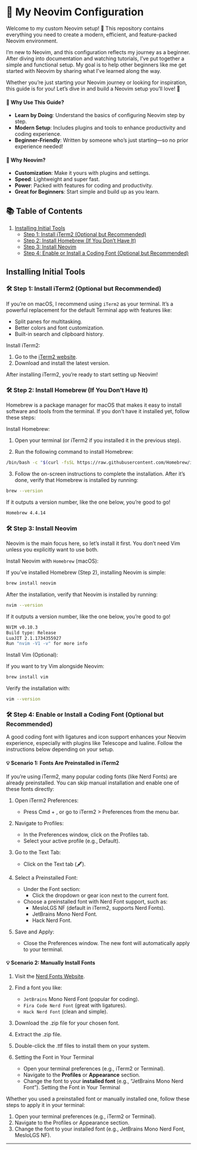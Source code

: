 # 🚀 My Neovim Configuration

Welcome to my custom Neovim setup! 🎉 This repository contains everything you need to create a modern, efficient, and feature-packed Neovim environment.

I’m new to Neovim, and this configuration reflects my journey as a beginner. After diving into documentation and watching tutorials, I’ve put together a simple and functional setup. My goal is to help other beginners like me get started with Neovim by sharing what I’ve learned along the way.

Whether you’re just starting your Neovim journey or looking for inspiration, this guide is for you! Let’s dive in and build a Neovim setup you’ll love! 🚀

#### 🌟 Why Use This Guide?
- **Learn by Doing**: Understand the basics of configuring Neovim step by step.
- **Modern Setup**: Includes plugins and tools to enhance productivity and coding experience.
- **Beginner-Friendly**: Written by someone who’s just starting—so no prior experience needed!

#### 🧐 Why Neovim?
- **Customization**: Make it yours with plugins and settings.
- **Speed**: Lightweight and super fast.
- **Power**: Packed with features for coding and productivity.
- **Great for Beginners**: Start simple and build up as you learn.


## 📚 Table of Contents

1. [Installing Initial Tools](#installing-initial-tools)
   - [Step 1: Install iTerm2 (Optional but Recommended)](#-step-1-install-iterm2-optional-but-recommended)
   - [Step 2: Install Homebrew (If You Don’t Have It)](#-step-2-install-homebrew-if-you-dont-have-it)
   - [Step 3: Install Neovim](#-step-3-install-neovim)
   - [Step 4: Enable or Install a Coding Font (Optional but Recommended)](#-step-4-enable-or-install-a-coding-font-optional-but-recommended)

## Installing Initial Tools

### 🛠 Step 1: Install iTerm2 (Optional but Recommended)

If you’re on macOS, I recommend using `iTerm2` as your terminal. It’s a powerful replacement for the default Terminal app with features like:
- Split panes for multitasking.
- Better colors and font customization.
- Built-in search and clipboard history.

 Install iTerm2:
 1. Go to the [iTerm2 website](https://iterm2.com/index.html).
 2. Download and install the latest version.

After installing iTerm2, you’re ready to start setting up Neovim!

### 🛠 Step 2: Install Homebrew (If You Don’t Have It)

Homebrew is a package manager for macOS that makes it easy to install software and tools from the terminal. If you don’t have it installed yet, follow these steps:

Install Homebrew:
1. Open your terminal (or iTerm2 if you installed it in the previous step).

2. Run the following command to install Homebrew:

```sh
/bin/bash -c "$(curl -fsSL https://raw.githubusercontent.com/Homebrew/install/HEAD/install.sh)"
```

3. Follow the on-screen instructions to complete the installation. After it’s done, verify that Homebrew is installed by running:

```sh
brew --version
```

If it outputs a version number, like the one below, you’re good to go!

```sh
Homebrew 4.4.14
```
### 🛠 Step 3: Install Neovim

Neovim is the main focus here, so let’s install it first. You don’t need Vim unless you explicitly want to use both.

Install Neovim with `Homebrew` (macOS):

If you’ve installed Homebrew (Step 2), installing Neovim is simple:
```sh
brew install neovim
```
After the installation, verify that Neovim is installed by running:
```sh
nvim --version
```

If it outputs a version number, like the one below, you’re good to go!

```sh
NVIM v0.10.3
Build type: Release
LuaJIT 2.1.1734355927
Run "nvim -V1 -v" for more info
```

Install Vim (Optional):

If you want to try Vim alongside Neovim:
```sh
brew install vim
```
Verify the installation with:
```sh
vim --version
```


### 🛠 Step 4: Enable or Install a Coding Font (Optional but Recommended)

A good coding font with ligatures and icon support enhances your Neovim experience, especially with plugins like Telescope and lualine. Follow the instructions below depending on your setup.

#### 💡 Scenario 1: Fonts Are Preinstalled in iTerm2

If you’re using iTerm2, many popular coding fonts (like Nerd Fonts) are already preinstalled. You can skip manual installation and enable one of these fonts directly:

1. Open iTerm2 Preferences:
   - Press Cmd + , or go to iTerm2 > Preferences from the menu bar.

2. Navigate to Profiles:
   - In the Preferences window, click on the Profiles tab.
	- Select your active profile (e.g., Default).

3. Go to the Text Tab:
   - Click on the Text tab (🖋️).

4. Select a Preinstalled Font:
   - Under the Font section:
      - Click the dropdown or gear icon next to the current font.
   - Choose a preinstalled font with Nerd Font support, such as:
      - MesloLGS NF (default in iTerm2, supports Nerd Fonts).
      - JetBrains Mono Nerd Font.
      - Hack Nerd Font.
5. Save and Apply:
   - Close the Preferences window. The new font will automatically apply to your terminal.

#### 💡 Scenario 2: Manually Install Fonts

1. Visit the [Nerd Fonts Website](https://www.nerdfonts.com/).

2. Find a font you like:
   - `JetBrains` Mono Nerd Font (popular for coding).
   - `Fira Code Nerd Font` (great with ligatures).
   - `Hack Nerd Font` (clean and simple).

3. Download the .zip file for your chosen font.

4. Extract the .zip file.

5. Double-click the .ttf files to install them on your system.

6. Setting the Font in Your Terminal
   - Open your terminal preferences (e.g., iTerm2 or Terminal).
   - Navigate to the **Profiles** or **Appearance** section.
   - Change the font to your **installed font** (e.g., “JetBrains Mono Nerd Font”).
Setting the Font in Your Terminal

Whether you used a preinstalled font or manually installed one, follow these steps to apply it in your terminal:
1. Open your terminal preferences (e.g., iTerm2 or Terminal).
2.  Navigate to the Profiles or Appearance section.
3.  Change the font to your installed font (e.g., JetBrains Mono Nerd Font, MesloLGS NF).










---
